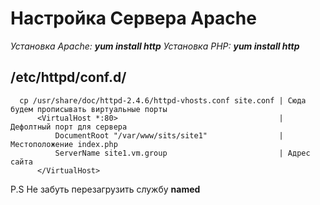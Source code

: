 Настройка Сервера Apache
========================

*Установка Apache: **yum install http***
*Установка PHP: **yum install http***

/etc/httpd/conf.d/
------------------
```
  cp /usr/share/doc/httpd-2.4.6/httpd-vhosts.conf site.conf | Сюда будем прописывать виртуальные порты  
      <VirtualHost *:80>                                    | Дефолтный порт для сервера
          DocumentRoot "/var/www/sits/site1"                | Местоположение index.php
          ServerName site1.vm.group                         | Адрес сайта
      </VirtualHost>
```
P.S Не забуть перезагрузить службу **named**
